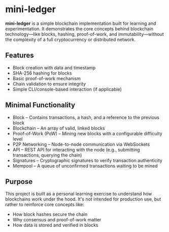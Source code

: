 # mini-ledger

**mini-ledger** is a simple blockchain implementation built for learning and experimentation. It demonstrates the core concepts behind blockchain technology—like blocks, hashing, proof-of-work, and immutability—without the complexity of a full cryptocurrency or distributed network.

## Features

-   Block creation with data and timestamp
-   SHA-256 hashing for blocks
-   Basic proof-of-work mechanism
-   Chain validation to ensure integrity
-   Simple CLI/console-based interaction (if applicable)

## Minimal Functionality

-   Block – Contains transactions, a hash, and a reference to the previous block
-   Blockchain – An array of valid, linked blocks
-   Proof-of-Work (PoW) – Mining new blocks with a configurable difficulty level
-   P2P Networking – Node-to-node communication via WebSockets
-   API – REST API for interacting with the node (e.g., submitting transactions, querying the chain)
-   Signatures – Cryptographic signatures to verify transaction authenticity
-   Mempool – A queue of unconfirmed transactions waiting to be mined

## Purpose

This project is built as a personal learning exercise to understand how blockchains work under the hood. It's not intended for production use, but rather to reinforce core concepts like:

-   How block hashes secure the chain
-   Why consensus and proof-of-work matter
-   How data is stored and verified in blocks
